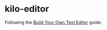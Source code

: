 # kilo-editor
Following the [Build Your Own Text Editor](http://viewsourcecode.org/snaptoken/kilo/) guide.

